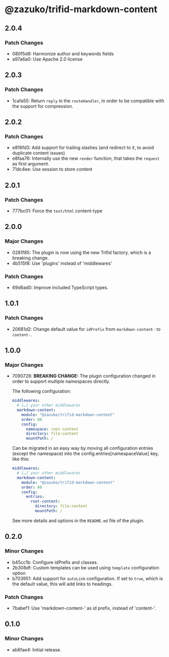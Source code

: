 # @zazuko/trifid-markdown-content

## 2.0.4

### Patch Changes

- 080f5d8: Harmonize author and keywords fields
- a97a6a0: Use Apache 2.0 license

## 2.0.3

### Patch Changes

- 1cafa55: Return `reply` in the `routeHandler`, in order to be compatible with the support for compression.

## 2.0.2

### Patch Changes

- e816fd3: Add support for trailing slashes (and redirect to it, to avoid duplicate content issues)
- e8faa76: Internally use the new `render` function, that takes the `request` as first argument.
- 71dc4ee: Use session to store content

## 2.0.1

### Patch Changes

- 777bc01: Force the `text/html` content-type

## 2.0.0

### Major Changes

- 0281f85: The plugin is now using the new Trifid factory, which is a breaking change.
- 4b515f8: Use 'plugins' instead of 'middlewares'

### Patch Changes

- 69d6ad0: Improve included TypeScript types.

## 1.0.1

### Patch Changes

- 20681d2: Change default value for `idPrefix` from `markdown-content-` to `content-`.

## 1.0.0

### Major Changes

- 7090728: **BREAKING CHANGE:**
  The plugin configuration changed in order to support multiple namespaces directly.

  The following configuration:

  ```yaml
  middlewares:
    # […] your other middlewares
    markdown-content:
      module: "@zazuko/trifid-markdown-content"
      order: 80
      config:
        namespace: root-content
        directory: file:content
        mountPath: /
  ```

  Can be migrated in an easy way by moving all configuration entries (except the namespace) into the config.entries[namespaceValue] key, like this:

  ```yaml
  middlewares:
    # […] your other middlewares
    markdown-content:
      module: "@zazuko/trifid-markdown-content"
      order: 80
      config:
        entries:
          root-content:
            directory: file:content
            mountPath: /
  ```

  See more details and options in the `README.md` file of the plugin.

## 0.2.0

### Minor Changes

- b45cc1b: Configure idPrefix and classes.
- 2b308df: Custom templates can be used using `template` configuration option
- b703951: Add support for `autoLink` configuration.
  If set to `true`, which is the default value, this will add links to headings.

### Patch Changes

- 7babef1: Use 'markdown-content-' as id prefix, instead of 'content-'.

## 0.1.0

### Minor Changes

- ab6fae4: Initial release.
